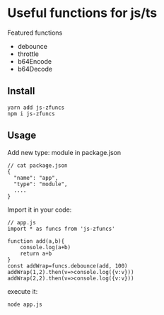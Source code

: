 # Useful functions for js/ts
Featured functions
- debounce
- throttle
- b64Encode
- b64Decode

## Install
    yarn add js-zfuncs
    npm i js-zfuncs

## Usage
Add new type: module in package.json

    // cat package.json
    {
      "name": "app",
      "type": "module",
      ....
    }

Import it in your code:

    // app.js
    import * as funcs from 'js-zfuncs'

    function add(a,b){
        console.log(a+b)
        return a+b
    }
    const addWrap=funcs.debounce(add, 100)
    addWrap(1,2).then(v=>console.log({v:v}))
    addWrap(2,2).then(v=>console.log({v:v}))

execute it:

    node app.js
